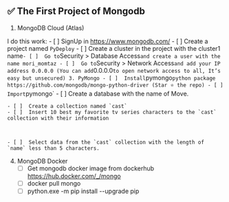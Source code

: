 ## ✅ The First Project of Mongodb


1. MongoDB Cloud (Atlas)
   
I do this work:
    - [ ]  SignUp in https://www.mongodb.com/
    - [ ]  Create a project named `PyDeploy`
    - [ ]  Create a cluster in the project with  the cluster1 name`
    - [ ]  Go to `Security > Database Access` and create a user with the name mori_momtaz
    - [ ]  Go to `Security > Network Access` and add your IP address 0.0.0.0
    (You can add `0.0.0.0` to open network access to all, It’s easy but unsecured)
3. PyMongo
    - [ ]  Install `pymongo` python package https://github.com/mongodb/mongo-python-driver (Star ⭐️ the repo)
    - [ ]  Import `pymongo`
    - [ ]  Create a database with the name of Move.
        
     
        
    - [ ]  Create a collection named `cast`
    - [ ]  Insert 10 best my favorite tv series characters to the `cast` collection with their information
        
       
        
    - [ ]  Select data from the `cast` collection with the length of `name` less than 5 characters.
4. MongoDB Docker
    - [ ]  Get mongodb docker image from dockerhub https://hub.docker.com/_/mongo
    - [ ]  docker pull mongo
    - [ ]  python.exe -m pip install --upgrade pip    
